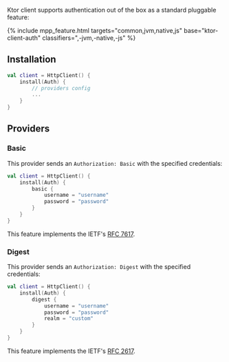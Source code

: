 [//]: # (title: Auth)
[//]: # (category: clients)
[//]: # (caption: Auth)
[//]: # (feature: feature)
[//]: # (artifact: io.ktor)
[//]: # (class: io.ktor.client.features.auth.Auth)
[//]: # (keywords: authentication)
[//]: # (redirect_from: redirect_from)
[//]: # (- /clients/http-client/features/basic-auth.html: - /clients/http-client/features/basic-auth.html)
[//]: # (ktor_version_review: 1.2.0)

Ktor client supports authentication out of the box as a standard pluggable feature:

{% include 
    mpp_feature.html
    targets="common,jvm,native,js"
    base="ktor-client-auth"
    classifiers=",-jvm,-native,-js"
%}

## Installation

``` kotlin
val client = HttpClient() {
    install(Auth) {
        // providers config
        ...
    }
}
```

## Providers

### Basic

This provider sends an `Authorization: Basic` with the specified credentials:

```kotlin
val client = HttpClient() {
    install(Auth) {
        basic {
            username = "username"
            password = "password"
        }
    }
}
```

This feature implements the IETF's [RFC 7617](https://tools.ietf.org/html/rfc7617).

### Digest

This provider sends an `Authorization: Digest` with the specified credentials:

```kotlin
val client = HttpClient() {
    install(Auth) {
        digest {
            username = "username"
            password = "password"
            realm = "custom"
        }
    }
}
```

This feature implements the IETF's [RFC 2617](https://tools.ietf.org/html/rfc2617).